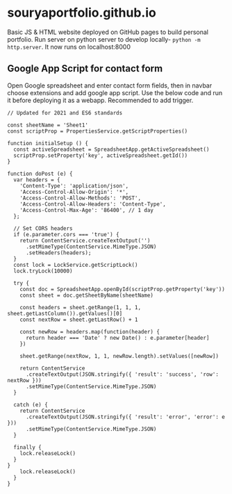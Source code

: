 # souryaportfolio.github.io
Basic JS & HTML website deployed on GitHub pages to build personal portfolio.  Run server on python server to develop locally-
```python -m http.server```. It now runs on localhost:8000
## Google App Script for contact form
Open Google spreadsheet and enter contact form fields, then in navbar choose extensions and add google app script. Use the below code and run it before deploying it as a webapp. Recommended to add trigger.

```// Original code from https://github.com/jamiewilson/form-to-google-sheets
// Updated for 2021 and ES6 standards

const sheetName = 'Sheet1'
const scriptProp = PropertiesService.getScriptProperties()

function initialSetup () {
  const activeSpreadsheet = SpreadsheetApp.getActiveSpreadsheet()
  scriptProp.setProperty('key', activeSpreadsheet.getId())
}

function doPost (e) {
  var headers = {
    'Content-Type': 'application/json',
    'Access-Control-Allow-Origin': '*',
    'Access-Control-Allow-Methods': 'POST',
    'Access-Control-Allow-Headers': 'Content-Type',
    'Access-Control-Max-Age': '86400', // 1 day
  };

  // Set CORS headers
  if (e.parameter.cors === 'true') {
    return ContentService.createTextOutput('')
      .setMimeType(ContentService.MimeType.JSON)
      .setHeaders(headers);
  }
  const lock = LockService.getScriptLock()
  lock.tryLock(10000)

  try {
    const doc = SpreadsheetApp.openById(scriptProp.getProperty('key'))
    const sheet = doc.getSheetByName(sheetName)

    const headers = sheet.getRange(1, 1, 1, sheet.getLastColumn()).getValues()[0]
    const nextRow = sheet.getLastRow() + 1

    const newRow = headers.map(function(header) {
      return header === 'Date' ? new Date() : e.parameter[header]
    })

    sheet.getRange(nextRow, 1, 1, newRow.length).setValues([newRow])

    return ContentService
      .createTextOutput(JSON.stringify({ 'result': 'success', 'row': nextRow }))
      .setMimeType(ContentService.MimeType.JSON)
  }

  catch (e) {
    return ContentService
      .createTextOutput(JSON.stringify({ 'result': 'error', 'error': e }))
      .setMimeType(ContentService.MimeType.JSON)
  }

  finally {
    lock.releaseLock()
  }
}
    lock.releaseLock()
  }
}
